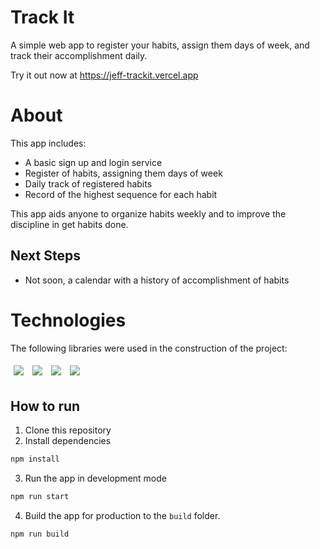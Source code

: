 # Track It

A simple web app to register your habits, assign them days of week, and track their accomplishment daily.

Try it out now at https://jeff-trackit.vercel.app

# About

This app includes:
- A basic sign up and login service
- Register of habits, assigning them days of week
- Daily track of registered habits
- Record of the highest sequence for each habit

This app aids anyone to organize habits weekly and to improve the discipline in get habits done.

## Next Steps

- Not soon, a calendar with a history of accomplishment of habits

# Technologies

The following libraries were used in the construction of the project:
<p>
  <img style='margin: 5px;' src='https://img.shields.io/badge/styled-components%20-%2320232a.svg?&style=for-the-badge&color=b8679e&logo=styled-components&logoColor=%3a3a3a'>
  <img style='margin: 5px;' src='https://img.shields.io/badge/axios%20-%2320232a.svg?&style=for-the-badge&color=informational'>
  <img style='margin: 5px;' src="https://img.shields.io/badge/react-app%20-%2320232a.svg?&style=for-the-badge&color=60ddf9&logo=react&logoColor=%2361DAFB"/>
  <img style='margin: 5px;' src="https://img.shields.io/badge/react_route%20-%2320232a.svg?&style=for-the-badge&logo=react&logoColor=%2361DAFB"/>
</p>

## How to run

1. Clone this repository
2. Install dependencies
```bash
npm install
```
3. Run the app in development mode
```bash
npm run start
```
4. Build the app for production to the `build` folder.
```bash
npm run build
```
